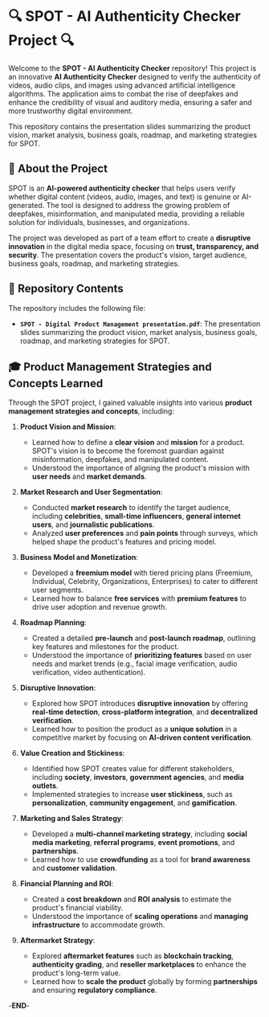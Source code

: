 # 🔍 SPOT - AI Authenticity Checker Project 🔍

Welcome to the **SPOT - AI Authenticity Checker** repository! This project is an innovative **AI Authenticity Checker** designed to verify the authenticity of videos, audio clips, and images using advanced artificial intelligence algorithms. The application aims to combat the rise of deepfakes and enhance the credibility of visual and auditory media, ensuring a safer and more trustworthy digital environment.

This repository contains the presentation slides summarizing the product vision, market analysis, business goals, roadmap, and marketing strategies for SPOT.

## 📄 **About the Project**

SPOT is an **AI-powered authenticity checker** that helps users verify whether digital content (videos, audio, images, and text) is genuine or AI-generated. The tool is designed to address the growing problem of deepfakes, misinformation, and manipulated media, providing a reliable solution for individuals, businesses, and organizations.

The project was developed as part of a team effort to create a **disruptive innovation** in the digital media space, focusing on **trust, transparency, and security**. The presentation covers the product's vision, target audience, business goals, roadmap, and marketing strategies.

## 📂 **Repository Contents**

The repository includes the following file:
- **`SPOT - Digital Product Management presentation.pdf`**: The presentation slides summarizing the product vision, market analysis, business goals, roadmap, and marketing strategies for SPOT.

## 🎓 **Product Management Strategies and Concepts Learned**

Through the SPOT project, I gained valuable insights into various **product management strategies and concepts**, including:

1. **Product Vision and Mission**:
   - Learned how to define a **clear vision** and **mission** for a product. SPOT's vision is to become the foremost guardian against misinformation, deepfakes, and manipulated content.
   - Understood the importance of aligning the product's mission with **user needs** and **market demands**.

2. **Market Research and User Segmentation**:
   - Conducted **market research** to identify the target audience, including **celebrities**, **small-time influencers**, **general internet users**, and **journalistic publications**.
   - Analyzed **user preferences** and **pain points** through surveys, which helped shape the product's features and pricing model.

3. **Business Model and Monetization**:
   - Developed a **freemium model** with tiered pricing plans (Freemium, Individual, Celebrity, Organizations, Enterprises) to cater to different user segments.
   - Learned how to balance **free services** with **premium features** to drive user adoption and revenue growth.

4. **Roadmap Planning**:
   - Created a detailed **pre-launch** and **post-launch roadmap**, outlining key features and milestones for the product.
   - Understood the importance of **prioritizing features** based on user needs and market trends (e.g., facial image verification, audio verification, video authentication).

5. **Disruptive Innovation**:
   - Explored how SPOT introduces **disruptive innovation** by offering **real-time detection**, **cross-platform integration**, and **decentralized verification**.
   - Learned how to position the product as a **unique solution** in a competitive market by focusing on **AI-driven content verification**.

6. **Value Creation and Stickiness**:
   - Identified how SPOT creates value for different stakeholders, including **society**, **investors**, **government agencies**, and **media outlets**.
   - Implemented strategies to increase **user stickiness**, such as **personalization**, **community engagement**, and **gamification**.

7. **Marketing and Sales Strategy**:
   - Developed a **multi-channel marketing strategy**, including **social media marketing**, **referral programs**, **event promotions**, and **partnerships**.
   - Learned how to use **crowdfunding** as a tool for **brand awareness** and **customer validation**.

8. **Financial Planning and ROI**:
   - Created a **cost breakdown** and **ROI analysis** to estimate the product's financial viability.
   - Understood the importance of **scaling operations** and **managing infrastructure** to accommodate growth.

9. **Aftermarket Strategy**:
   - Explored **aftermarket features** such as **blockchain tracking**, **authenticity grading**, and **reseller marketplaces** to enhance the product's long-term value.
   - Learned how to **scale the product** globally by forming **partnerships** and ensuring **regulatory compliance**.

-**END**-
